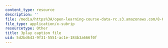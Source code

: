 ```yaml
---
content_type: resource
description: ''
file: /media/https%3A/open-learning-course-data-rc.s3.amazonaws.com/8-03sc-physics-iii-vibrations-and-waves-fall-2016/5d2bd6439f315551ac1e184b3a666f0f_FY6iXM9X5Fo.vtt
file_type: application/x-subrip
resourcetype: Other
title: 3play caption file
uid: 5d2bd643-9f31-5551-ac1e-184b3a666f0f
---
```

